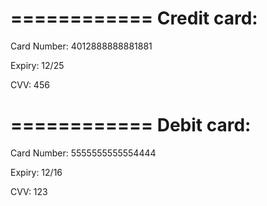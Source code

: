 ============
Credit card:
============
Card Number:
4012888888881881

Expiry:
12/25

CVV:
456

============
Debit card:
============
Card Number:
5555555555554444

Expiry:
12/16

CVV:
123
